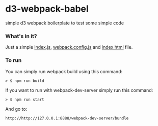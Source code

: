 # d3-webpack-babel

simple d3 webpack boilerplate to test some simple code

### What's in it?
Just a simple [index.js](./index.jsx), [webpack.config.js](./webpack.config.js) and [index.html](./src/template.html) file.

### To run

You can simply run webpack build using this command:

```
> $ npm run build
```

If you want to run with webpack-dev-server simply run this command:

```
> $ npm run start
```
And go to:
```
http://http://127.0.0.1:8888/webpack-dev-server/bundle

```
